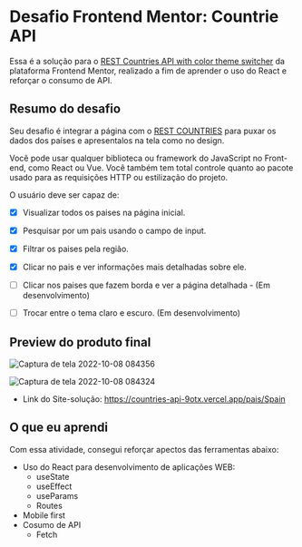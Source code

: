 # Desafio Frontend Mentor: Countrie API

Essa é a solução para o [REST Countries API with color theme switcher](https://www.frontendmentor.io/challenges/rest-countries-api-with-color-theme-switcher-5cacc469fec04111f7b848ca) da plataforma Frontend Mentor, realizado a fim de aprender o uso do React e reforçar o consumo de API.

## Resumo do desafio

Seu desafio é integrar a página com o [REST COUNTRIES](https://restcountries.com/) para puxar os dados dos países e apresentalos na tela como no design.

Você pode usar qualquer biblioteca ou framework do JavaScript no Front-end, como React ou Vue. Você também tem total controle quanto ao pacote usado para as requisições HTTP ou estilização do projeto.

O usuário deve ser capaz de:
  
- [x] Visualizar todos os paises na página inicial.
- [x] Pesquisar por um pais usando o campo de input.
- [x] Filtrar os paises pela região.
- [x] Clicar no pais e ver informações mais detalhadas sobre ele.
- [ ] Clicar nos paises que fazem borda e ver a página detalhada - (Em desenvolvimento)
- [ ] Trocar entre o tema claro e escuro. (Em desenvolvimento)
   

## Preview do produto final
![Captura de tela 2022-10-08 084356](https://user-images.githubusercontent.com/104238483/194705836-ca1c6c92-33ef-4505-bd70-1ea66e12798f.png)

![Captura de tela 2022-10-08 084324](https://user-images.githubusercontent.com/104238483/194705838-1fdfa19a-210f-4cab-adcd-350f6286a717.png)


- Link do Site-solução: https://countries-api-9otx.vercel.app/pais/Spain

## O que eu aprendi

Com essa atividade, consegui reforçar apectos das ferramentas abaixo:

- Uso do React para desenvolvimento de aplicações WEB:
    - useState
    - useEffect
    - useParams
    - Routes
- Mobile first
- Cosumo de API
    - Fetch

